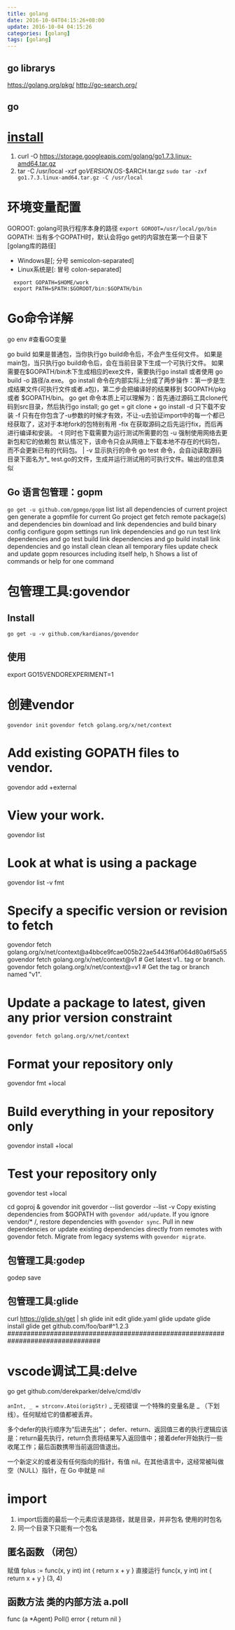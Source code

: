 ```yaml
---
title: golang
date: 2016-10-04T04:15:26+08:00
update: 2016-10-04 04:15:26
categories: [golang]
tags: [golang]
---
```

## go librarys
  https://golang.org/pkg/
  http://go-search.org/
## go
# [install](https://golang.org/doc/install)
  1. curl -O https://storage.googleapis.com/golang/go1.7.3.linux-amd64.tar.gz
  2. tar -C /usr/local -xzf go$VERSION.$OS-$ARCH.tar.gz
     `sudo tar -zxf go1.7.3.linux-amd64.tar.gz -C /usr/local`
# 环境变量配置
GOROOT: golang可执行程序本身的路径
  `export GOROOT=/usr/local/go/bin`
GOPATH: 当有多个GOPATH时，默认会将go get的内容放在第一个目录下[golang库的路径]
  - Windows是[; 分号 semicolon-separated]
  - Linux系统是[: 冒号 colon-separated]
```
  export GOPATH=$HOME/work
  export PATH=$PATH:$GOROOT/bin:$GOPATH/bin
```
# Go命令详解
go env #查看GO变量

go build
    如果是普通包，当你执行go build命令后，不会产生任何文件。
    如果是main包，当只执行go build命令后，会在当前目录下生成一个可执行文件。
    如果需要在$GOPATH/bin木下生成相应的exe文件，需要执行go install 或者使用 go build -o 路径/a.exe。
go install 命令在内部实际上分成了两步操作：第一步是生成结果文件(可执行文件或者.a包)，第二步会把编译好的结果移到 $GOPATH/pkg 或者 $GOPATH/bin。
go get 命令本质上可以理解为：首先通过源码工具clone代码到src目录，然后执行go install; go get = git clone + go install
  -d 只下载不安装
  -f 只有在你包含了-u参数的时候才有效，不让-u去验证import中的每一个都已经获取了，这对于本地fork的包特别有用
  -fix 在获取源码之后先运行fix，而后再进行编译和安装。
  -t 同时也下载需要为运行测试所需要的包
  -u 强制使用网络去更新包和它的依赖包 默认情况下，该命令只会从网络上下载本地不存在的代码包，而不会更新已有的代码包。 |
  -v 显示执行的命令
go test 命令，会自动读取源码目录下面名为*_ test.go的文件，生成并运行测试用的可执行文件。输出的信息类似

## Go 语言包管理：gopm
`go get -u github.com/gpmgo/gopm`
  list     list all dependencies of current project
  gen      generate a gopmfile for current Go project
  get      fetch remote package(s) and dependencies
  bin      download and link dependencies and build binary
  config   configure gopm settings
  run      link dependencies and go run
  test     link dependencies and go test
  build    link dependencies and go build
  install  link dependencies and go install
  clean    clean all temporary files
  update   check and update gopm resources including itself
  help, h  Shows a list of commands or help for one command
# 包管理工具:govendor
## Install
`go get -u -v github.com/kardianos/govendor`

## 使用
export GO15VENDOREXPERIMENT=1

# 创建vendor
`govendor init`
`govendor fetch golang.org/x/net/context`

# Add existing GOPATH files to vendor.
govendor add +external
# View your work.
govendor list
# Look at what is using a package
govendor list -v fmt
# Specify a specific version or revision to fetch
govendor fetch golang.org/x/net/context@a4bbce9fcae005b22ae5443f6af064d80a6f5a55
govendor fetch golang.org/x/net/context@v1   # Get latest v1.*.* tag or branch.
govendor fetch golang.org/x/net/context@=v1  # Get the tag or branch named "v1".

# Update a package to latest, given any prior version constraint
`govendor fetch golang.org/x/net/context`

# Format your repository only
govendor fmt +local

# Build everything in your repository only
govendor install +local

# Test your repository only
govendor test +local

cd goproj & govendor init
goverdor --list
goverdor --list -v
Copy existing dependencies from $GOPATH with `govendor add/update`.
If you ignore vendor/* /, restore dependencies with `govendor sync`.
Pull in new dependencies or update existing dependencies directly from remotes with govendor fetch.
Migrate from legacy systems with `govendor migrate`.

## 包管理工具:godep
godep save

## 包管理工具:glide
curl https://glide.sh/get | sh
glide init
edit glide.yaml
glide update
glide install
glide get github.com/foo/bar#^1.2.3
################################################################################
# vscode调试工具:delve
go get github.com/derekparker/delve/cmd/dlv

`anInt, _ = strconv.Atoi(origStr)`
_ 无视错误
 一个特殊的变量名是 _ （下划线）。任何赋给它的值都被丢弃。

多个defer的执行顺序为“后进先出”；
defer、return、返回值三者的执行逻辑应该是：return最先执行，return负责将结果写入返回值中；接着defer开始执行一些收尾工作；最后函数携带当前返回值退出。

一个新定义的或者没有任何指向的指针，有值 nil。在其他语言中，这经常被叫做空（NULL）指针，在 Go 中就是 nil
# import
  1) import后面的最后一个元素应该是路径，就是目录，并非包名 使用的时包名
  2) 同一个目录下只能有一个包名

## 匿名函数 （闭包）
赋值 fplus := func(x, y int) int { return x + y }
直接运行 func(x, y int) int { return x + y } (3, 4)
## 函数方法 类的内部方法 a.poll
func (a *Agent) Poll() error {	return nil }
